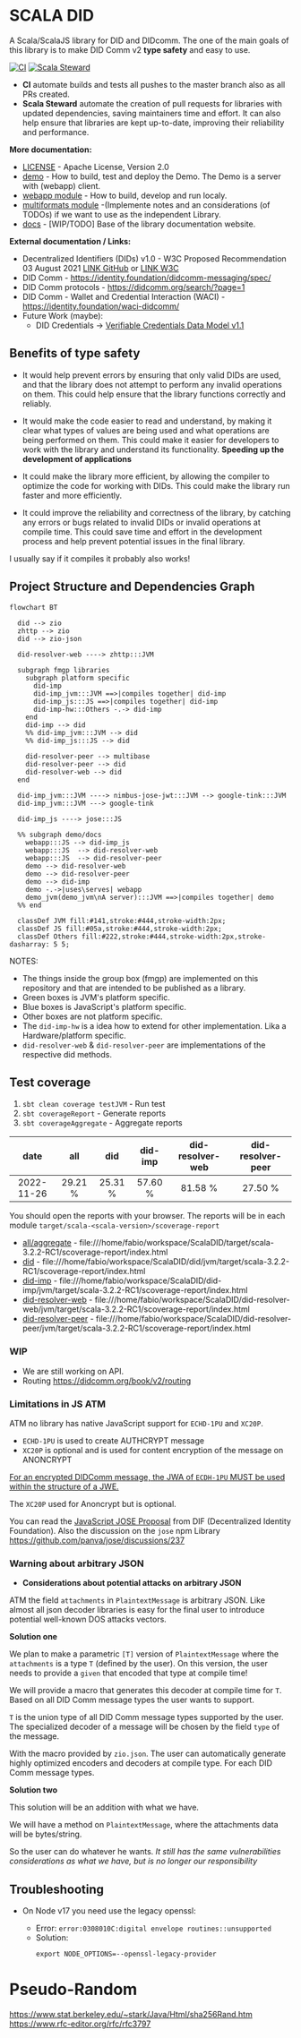 # SCALA DID

A Scala/ScalaJS library for DID and DIDcomm.
The one of the main goals of this library is to make DID Comm v2 **type safety** and easy to use.


[![CI](https://github.com/FabioPinheiro/scala-did/actions/workflows/ci.yml/badge.svg)](https://github.com/FabioPinheiro/scala-did/actions/workflows/ci.yml)
[![Scala Steward](https://github.com/FabioPinheiro/scala-did/actions/workflows/scala-steward.yml/badge.svg)](https://github.com/FabioPinheiro/scala-did/actions/workflows/scala-steward.yml)
 - **CI** automate builds and tests all pushes to the master branch also as all PRs created.
 - **Scala Steward** automate the creation of pull requests for libraries with updated dependencies, saving maintainers time and effort. It can also help ensure that libraries are kept up-to-date, improving their reliability and performance.


**More documentation:**
- [LICENSE](LICENSE) - Apache License, Version 2.0
- [demo](demo/README.md) - How to build, test and deploy the Demo. The Demo is a server with (webapp) client.  
- [webapp module](webapp/README.md) - How to build, develop and run localy.
- [multiformats module](multiformats/README.md) -(Implemente notes and an considerations (of TODOs) if we want to use as the independent Library.
- [docs](docs/) - [WIP/TODO] Base of the library documentation website.
  <!-- - [docs/readme.md](docs/readme.md) - TODO -->

**External documentation / Links:**
- Decentralized Identifiers (DIDs) v1.0 - W3C Proposed Recommendation 03 August 2021 [LINK GitHub](https://w3c.github.io/did-core/) or [LINK W3C](https://www.w3.org/TR/did-core/)
- DID Comm - <https://identity.foundation/didcomm-messaging/spec/>
- DID Comm protocols - <https://didcomm.org/search/?page=1>
- DID Comm - Wallet and Credential Interaction (WACI) - https://identity.foundation/waci-didcomm/
- Future Work (maybe):
  - DID Credentials -> [Verifiable Credentials Data Model v1.1](https://www.w3.org/TR/vc-data-model/)
## Benefits of type safety

- It would help prevent errors by ensuring that only valid DIDs are used, and that the library does not attempt to perform any invalid operations on them. This could help ensure that the library functions correctly and reliably.

- It would make the code easier to read and understand, by making it clear what types of values are being used and what operations are being performed on them. This could make it easier for developers to work with the library and understand its functionality. **Speeding up the development of applications**

- It could make the library more efficient, by allowing the compiler to optimize the code for working with DIDs. This could make the library run faster and more efficiently.

- It could improve the reliability and correctness of the library, by catching any errors or bugs related to invalid DIDs or invalid operations at compile time. This could save time and effort in the development process and help prevent potential issues in the final library.

I usually say if it compiles it probably also works! 

## Project Structure and Dependencies Graph

```mermaid
flowchart BT

  did --> zio
  zhttp --> zio
  did --> zio-json

  did-resolver-web ----> zhttp:::JVM

  subgraph fmgp libraries
    subgraph platform specific
      did-imp
      did-imp_jvm:::JVM ==>|compiles together| did-imp
      did-imp_js:::JS ==>|compiles together| did-imp
      did-imp-hw:::Others -.-> did-imp
    end
    did-imp --> did
    %% did-imp_jvm:::JVM --> did
    %% did-imp_js:::JS --> did
    
    did-resolver-peer --> multibase
    did-resolver-peer --> did
    did-resolver-web --> did
  end
  
  did-imp_jvm:::JVM ----> nimbus-jose-jwt:::JVM --> google-tink:::JVM
  did-imp_jvm:::JVM ---> google-tink

  did-imp_js ----> jose:::JS

  %% subgraph demo/docs
    webapp:::JS --> did-imp_js
    webapp:::JS  --> did-resolver-web
    webapp:::JS  --> did-resolver-peer
    demo --> did-resolver-web
    demo --> did-resolver-peer
    demo --> did-imp 
    demo -.->|uses\serves| webapp
    demo_jvm(demo_jvm\nA server):::JVM ==>|compiles together| demo
  %% end

  classDef JVM fill:#141,stroke:#444,stroke-width:2px;
  classDef JS fill:#05a,stroke:#444,stroke-width:2px;
  classDef Others fill:#222,stroke:#444,stroke-width:2px,stroke-dasharray: 5 5;

```

NOTES:

- The things inside the group box (fmgp) are implemented on this repository and that are intended to be published as a library.
- Green boxes is JVM's platform specific.
- Blue boxes is JavaScript's platform specific.
- Other boxes are not platform specific.
- The `did-imp-hw` is a idea how to extend for other implementation. Lika a Hardware/platform specific.
- `did-resolver-web` & `did-resolver-peer` are implementations of the respective did methods.

## Test coverage

1. `sbt clean coverage testJVM` - Run test
2. `sbt coverageReport` - Generate reports
3. `sbt coverageAggregate` - Aggregate reports

|   date   |  all  |  did  |did-imp|did-resolver-web|did-resolver-peer
|:--------:|:-----:|:-----:|:-----:|:--------------:|:--------------:
|2022-11-26|29.21 %|25.31 %|57.60 %|     81.58 %    |     27.50 %

You should open the reports with your browser. The reports will be in each module `target/scala-<scala-version>/scoverage-report`
- [all/aggregate](/target/scala-3.2.2-RC1/scoverage-report/index.html) - file:///home/fabio/workspace/ScalaDID/target/scala-3.2.2-RC1/scoverage-report/index.html
- [did](/did/jvm/target/scala-3.2.2-RC1/scoverage-report/index.html) - file:///home/fabio/workspace/ScalaDID/did/jvm/target/scala-3.2.2-RC1/scoverage-report/index.html
- [did-imp](/jvm/target/scala-3.2.2-RC1/scoverage-report/index.html) - file:///home/fabio/workspace/ScalaDID/did-imp/jvm/target/scala-3.2.2-RC1/scoverage-report/index.html
- [did-resolver-web](/jvm/target/scala-3.2.2-RC1/scoverage-report/index.html) - file:///home/fabio/workspace/ScalaDID/did-resolver-web/jvm/target/scala-3.2.2-RC1/scoverage-report/index.html
- [did-resolver-peer](/jvm/target/scala-3.2.2-RC1/scoverage-report/index.html) - file:///home/fabio/workspace/ScalaDID/did-resolver-peer/jvm/target/scala-3.2.2-RC1/scoverage-report/index.html

### WIP

- We are still working on API.
- Routing https://didcomm.org/book/v2/routing

### Limitations in JS ATM

ATM no library has native JavaScript support for `ECHD-1PU` and `XC20P`.
- `ECHD-1PU` is used to create AUTHCRYPT message
- `XC20P` is optional and is used for content encryption of the message on ANONCRYPT

[For an encrypted DIDComm message, the JWA of `ECDH-1PU` MUST be used within the structure of a JWE.](https://identity.foundation/didcomm-messaging/spec/#sender-authenticated-encryption)

The `XC20P` used for Anoncrypt but is optional.

You can read the [JavaScript JOSE Proposal](<https://hackmd.io/@IyhpRay4QVC_ozugDsQAQg/S1QlYJN0d>) from DIF (Decentralized Identity Foundation).
Also the discussion on the `jose` npm Library <https://github.com/panva/jose/discussions/237>

### **Warning** about arbitrary JSON

- **Considerations about potential attacks on arbitrary JSON**

ATM the field `attachments` in `PlaintextMessage` is arbitrary JSON.
Like almost all json decoder libraries is easy for the final user to introduce potential well-known DOS attacks vectors.

**Solution one**

We plan to make a parametric `[T]` version of `PlaintextMessage` where the `attachments` is a type `T` (defined by the user).
On this version, the user needs to provide a `given` that encoded that type at compile time!

We will provide a macro that generates this decoder at compile time for `T`. Based on all DID Comm message types the user wants to support.

`T` is the union type of all DID Comm message types supported by the user.
The specialized decoder of a message will be chosen by the field `type` of the message.


With the macro provided by `zio.json`. The user can automatically generate highly optimized encoders and decoders at compile type. For each DID Comm message types.


**Solution two**

This solution will be an addition with what we have.

We will have a method on `PlaintextMessage`, where the attachments data will be bytes/string.

So the user can do whatever he wants. _It still has the same vulnerabilities considerations as what we have, but is no longer our responsibility_

## Troubleshooting

- On Node v17 you need use the legacy openssl:

  - Error: `error:0308010C:digital envelope routines::unsupported`
  - Solution:
    ```shell
    export NODE_OPTIONS=--openssl-legacy-provider
    ```
# Pseudo-Random

https://www.stat.berkeley.edu/~stark/Java/Html/sha256Rand.htm
https://www.rfc-editor.org/rfc/rfc3797

